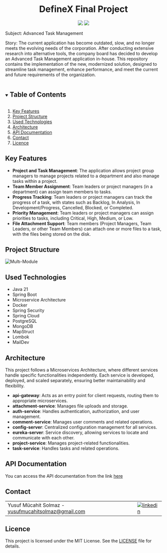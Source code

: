 <h1 align="center">
DefineX Final Project</h1>

<p align="center">
  <img src="https://img.shields.io/badge/-Java-DD052B?style=flat&logo=java&logoColor=white">
  <img src="https://img.shields.io/badge/Spring_Boot-6DB33F?style=flat&logo=springboot&logoColor=white">
  
</p>

Subject: Advanced Task Management  

Story: The current application has become outdated, slow, and no longer meets the evolving needs of the corporation. After conducting extensive research into alternative tools, the company board has decided to develop an Advanced Task Management application in-house. This repository contains the implementation of the new, modernized solution, designed to streamline task management, enhance performance, and meet the current and future requirements of the organization.

<details open="open">
  <summary><h2 style="display: inline-block">Table of Contents</h2></summary>
  <ol>
    <li>
      <a href="#key-features">Key Features</a>
    </li>
    <li><a href="#project-structure">Project Structure</a></li>
    <li><a href="#used-technologies">Used Technologies</a></li>
    <li><a href="#architecture">Architecture</a></li>
    <li><a href="#api-documentation">API Documentation</a></li>
    <li><a href="#contact">Contact</a></li>
    <li><a href="#licence">Licence</a></li>
  </ol>
</details>

## Key Features  
- **Project and Task Management**: The application allows project group managers to manage projects related to a department and also manage tasks within a project.  
- **Team Member Assignment**: Team leaders or project managers (in a department) can assign team members to tasks.  
- **Progress Tracking**: Team leaders or project managers can track the progress of a task, with states such as Backlog, In Analysis, In Development/Progress, Cancelled, Blocked, or Completed.  
- **Priority Management**: Team leaders or project managers can assign priorities to tasks, including Critical, High, Medium, or Low.  
- **File Attachment Support**: Team members (Project Managers, Team Leaders, or other Team Members) can attach one or more files to a task, with the files being stored on the disk.


## Project Structure
![Multı-Module](https://github.com/user-attachments/assets/7424a07a-ca59-450b-aeb7-ac5e0cce9b2c)

## Used Technologies
* Java 21
* Spring Boot
* Microservice Architecture
* Docker
* Spring Security
* Spring Cloud
* PostgreSQL
* MongoDB
* MapStruct
* Lombok
* MailDev

## Architecture
This project follows a Microservices Architecture, where different services handle specific functionalities independently. Each service is developed, deployed, and scaled separately, ensuring better maintainability and flexibility.

- **api-gateway**: Acts as an entry point for client requests, routing them to appropriate microservices.  
- **attachment-service**: Manages file uploads and storage.  
- **auth-service**: Handles authentication, authorization, and user management.  
- **comment-service**: Manages user comments and related operations.  
- **config-server**: Centralized configuration management for all services.  
- **eureka-server**: Service discovery, allowing services to locate and communicate with each other.  
- **project-service**: Manages project-related functionalities.  
- **task-service**: Handles tasks and related operations.  

## API Documentation
You can access the API documentation from the link [here](https://drive.google.com/file/d/1B0eDaCQA7BzJtjLg2mNvj1gK-nF5rbNy/view?usp=drive_link)

## Contact

<table style="border-collapse: collapse; width: 100%;">
  <tr>
    <td style="padding-right: 10px;">Yusuf Mücahit Solmaz - <a href="mailto:yusufmucahitsolmaz@gmail.com">yusufmucahitsolmaz@gmail.com</a></td>
    <td>
      <a href="https://www.linkedin.com/in/yusuf-mucahit-solmaz/" target="_blank">
        <img src="https://img.shields.io/badge/linkedin-%231E77B5.svg?&style=for-the-badge&logo=linkedin&logoColor=white" alt="linkedin" style="vertical-align: middle;" />
      </a>
    </td>
  </tr>
</table>

## Licence
This project is licensed under the MIT License. See the [LICENSE](LICENSE) file for details.
